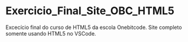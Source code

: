 # Exercicio_Final_Site_OBC_HTML5
Excecício final do curso de HTML5 da escola Onebitcode.
Site completo somente usando HTML5 no VSCode.